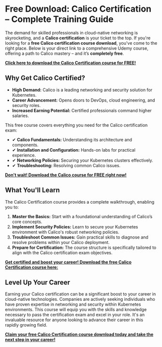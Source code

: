 # Free Download: Calico Certification – Complete Training Guide

The demand for skilled professionals in cloud-native networking is skyrocketing, and a **Calico certification** is your ticket to the top. If you're looking for a **free Calico certification course download**, you've come to the right place. Below is your direct link to a comprehensive Udemy course, offering a path to Calico mastery – and it’s **completely free**.

[**Click here to download the Calico Certification course for FREE!**](https://udemywork.com/calico-certification)

## Why Get Calico Certified?

*   **High Demand:** Calico is a leading networking and security solution for Kubernetes.
*   **Career Advancement:** Opens doors to DevOps, cloud engineering, and security roles.
*   **Increased Earning Potential:** Certified professionals command higher salaries.

This free course covers everything you need for the Calico certification exam:

*   ✔ **Calico Fundamentals:** Understanding its architecture and components.
*   ✔ **Installation and Configuration:** Hands-on labs for practical experience.
*   ✔ **Networking Policies:** Securing your Kubernetes clusters effectively.
*   ✔ **Troubleshooting:** Resolving common Calico issues.

[**Don't wait! Download the Calico course for FREE right now!**](https://udemywork.com/calico-certification)

## What You'll Learn

The Calico Certification course provides a complete walkthrough, enabling you to:

1.  **Master the Basics:** Start with a foundational understanding of Calico’s core concepts.
2.  **Implement Security Policies:** Learn to secure your Kubernetes environment with Calico's robust networking policies.
3.  **Troubleshoot Common Issues:** Gain practical skills to diagnose and resolve problems within your Calico deployment.
4.  **Prepare for Certification:** The course structure is specifically tailored to align with the Calico certification exam objectives.

[**Get certified and boost your career! Download the free Calico Certification course here:**](https://udemywork.com/calico-certification)

## Level Up Your Career

Earning your Calico certification can be a significant boost to your career in cloud-native technologies. Companies are actively seeking individuals who have proven expertise in networking and security within Kubernetes environments. This course will equip you with the skills and knowledge necessary to pass the certification exam and excel in your role. It's an invaluable resource for anyone looking to advance their career in this rapidly growing field.

[**Claim your free Calico Certification course download today and take the next step in your career!**](https://udemywork.com/calico-certification)
